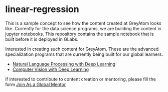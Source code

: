 # linear-regression
This is a sample concept to see how the content created at GreyAtom looks like. Currently for the data science programs, we are building the content in jupyter notebooks. This repository contains the sample notebook that is built before it is deployed in GLabs.

Interested in creating such content for GreyAtom. These are the advanced specialization programs that are currently being built for our global learners. 
- [Natural Language Processing with Deep Learning](https://trello.com/b/fcjVfzD4/nlp-with-deep-learning)
- [Computer Vision with Deep Learning](https://trello.com/b/onCcECs0/computer-vision-with-deep-learning)

If interested to contribute to content creation or mentoring, please fill the form [Join As a Global Mentor](https://goo.gl/forms/Ft1jY1B4I9MsFQQ62)
